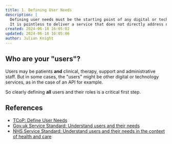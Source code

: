 ```yaml
---
title: 1. Defining User Needs
description: |
  Defining user needs must be the starting point of any digital or technology service.
  It is pointless to deliver a service that does not directly address needs of its users.
created: 2024-06-18 16:05:02
updated: 2024-06-18 16:05:06
author: Julian Knight
---
```


## Who are your "users"?

Users may be patients **and** clinical, therapy, support and administrative staff. But in some cases, the "users" might be other digital or technology services, as in the case of an API for example.

So clearly defining **all** users and their roles is a critical first step.

## References

* [TCoP: Define User Needs](https://www.gov.uk/guidance/the-technology-code-of-practice#define-user-needs)
* [Gov.uk Service Standard: Understand users and their needs](https://www.gov.uk/service-manual/service-standard/point-1-understand-user-needs)
* [NHS Service Standard: Understand users and their needs in the context of health and care](https://service-manual.nhs.uk/standards-and-technology/service-standard-points/1-understand-users-and-their-needs-context-health-and-care)
